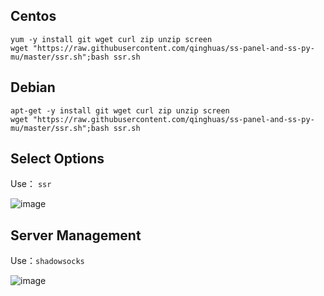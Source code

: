 Centos
---
```
yum -y install git wget curl zip unzip screen
wget "https://raw.githubusercontent.com/qinghuas/ss-panel-and-ss-py-mu/master/ssr.sh";bash ssr.sh
```

Debian
---
```
apt-get -y install git wget curl zip unzip screen
wget "https://raw.githubusercontent.com/qinghuas/ss-panel-and-ss-py-mu/master/ssr.sh";bash ssr.sh
```

Select Options
---
Use：
`ssr`  
  
![image](https://raw.githubusercontent.com/qinghuas/ss-panel-and-ss-py-mu/master/option.png)

Server Management
---
Use：`shadowsocks`  
  
![image](https://raw.githubusercontent.com/qinghuas/ss-panel-and-ss-py-mu/master/ss_node_option.png)
